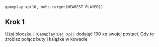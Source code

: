 ```blocks
gameplay.xp(10, mobs.target(NEAREST_PLAYER))

```
## Krok 1
Użyj bloczka ``||Gameplay:Daj xp||`` dodająć 100 xp swojej postaci. Gdy to zrobisz połącz buty i książke w kowadle



